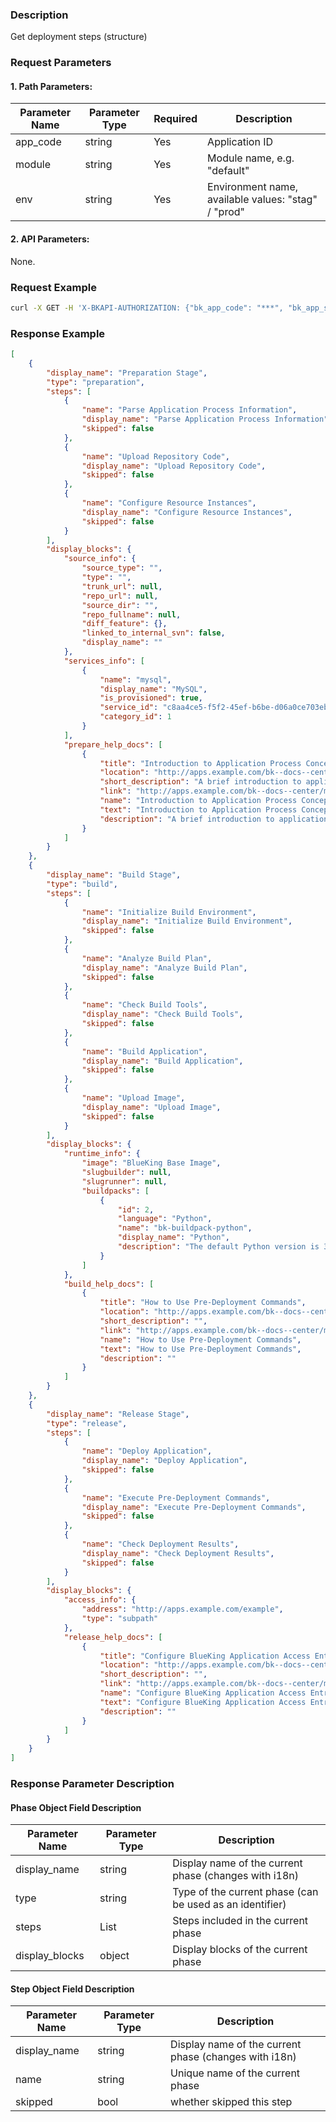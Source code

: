 ### Description
Get deployment steps (structure)

### Request Parameters

#### 1. Path Parameters:

|   Parameter Name   |    Parameter Type  |  Required  |     Description     |
| ------------ | ------------ | ------ | ---------------- |
| app_code   | string | Yes | Application ID |
| module   | string | Yes | Module name, e.g. "default" |
| env | string | Yes | Environment name, available values: "stag" / "prod" |

#### 2. API Parameters:
None.

### Request Example
```bash
curl -X GET -H 'X-BKAPI-AUTHORIZATION: {"bk_app_code": "***", "bk_app_secret": "***", "access_token": "***"}' http://bkapi.example.com/api/bkpaas3/prod/bkapps/applications/{app_code}/modules/{module}/envs/{env}/get_deploy_phases/
```

### Response Example
```json
[
    {
        "display_name": "Preparation Stage",
        "type": "preparation",
        "steps": [
            {
                "name": "Parse Application Process Information",
                "display_name": "Parse Application Process Information",
                "skipped": false
            },
            {
                "name": "Upload Repository Code",
                "display_name": "Upload Repository Code",
                "skipped": false
            },
            {
                "name": "Configure Resource Instances",
                "display_name": "Configure Resource Instances",
                "skipped": false
            }
        ],
        "display_blocks": {
            "source_info": {
                "source_type": "",
                "type": "",
                "trunk_url": null,
                "repo_url": null,
                "source_dir": "",
                "repo_fullname": null,
                "diff_feature": {},
                "linked_to_internal_svn": false,
                "display_name": ""
            },
            "services_info": [
                {
                    "name": "mysql",
                    "display_name": "MySQL",
                    "is_provisioned": true,
                    "service_id": "c8aa4ce5-f5f2-45ef-b6be-d06a0ce703eb",
                    "category_id": 1
                }
            ],
            "prepare_help_docs": [
                {
                    "title": "Introduction to Application Process Concepts and How to Use",
                    "location": "http://apps.example.com/bk--docs--center/markdown/",
                    "short_description": "A brief introduction to application processes, including content on Procfile",
                    "link": "http://apps.example.com/bk--docs--center/markdown/",
                    "name": "Introduction to Application Process Concepts and How to Use",
                    "text": "Introduction to Application Process Concepts and How to Use",
                    "description": "A brief introduction to application processes, including content on Procfile"
                }
            ]
        }
    },
    {
        "display_name": "Build Stage",
        "type": "build",
        "steps": [
            {
                "name": "Initialize Build Environment",
                "display_name": "Initialize Build Environment",
                "skipped": false
            },
            {
                "name": "Analyze Build Plan",
                "display_name": "Analyze Build Plan",
                "skipped": false
            },
            {
                "name": "Check Build Tools",
                "display_name": "Check Build Tools",
                "skipped": false
            },
            {
                "name": "Build Application",
                "display_name": "Build Application",
                "skipped": false
            },
            {
                "name": "Upload Image",
                "display_name": "Upload Image",
                "skipped": false
            }
        ],
        "display_blocks": {
            "runtime_info": {
                "image": "BlueKing Base Image",
                "slugbuilder": null,
                "slugrunner": null,
                "buildpacks": [
                    {
                        "id": 2,
                        "language": "Python",
                        "name": "bk-buildpack-python",
                        "display_name": "Python",
                        "description": "The default Python version is 3.10.5"
                    }
                ]
            },
            "build_help_docs": [
                {
                    "title": "How to Use Pre-Deployment Commands",
                    "location": "http://apps.example.com/bk--docs--center/markdown/",
                    "short_description": "",
                    "link": "http://apps.example.com/bk--docs--center/markdown/",
                    "name": "How to Use Pre-Deployment Commands",
                    "text": "How to Use Pre-Deployment Commands",
                    "description": ""
                }
            ]
        }
    },
    {
        "display_name": "Release Stage",
        "type": "release",
        "steps": [
            {
                "name": "Deploy Application",
                "display_name": "Deploy Application",
                "skipped": false
            },
            {
                "name": "Execute Pre-Deployment Commands",
                "display_name": "Execute Pre-Deployment Commands",
                "skipped": false
            },
            {
                "name": "Check Deployment Results",
                "display_name": "Check Deployment Results",
                "skipped": false
            }
        ],
        "display_blocks": {
            "access_info": {
                "address": "http://apps.example.com/example",
                "type": "subpath"
            },
            "release_help_docs": [
                {
                    "title": "Configure BlueKing Application Access Entry",
                    "location": "http://apps.example.com/bk--docs--center/markdown/",
                    "short_description": "",
                    "link": "http://apps.example.com/bk--docs--center/markdown/",
                    "name": "Configure BlueKing Application Access Entry",
                    "text": "Configure BlueKing Application Access Entry",
                    "description": ""
                }
            ]
        }
    }
]

```

### Response Parameter Description

#### Phase Object Field Description
|   Parameter Name   |    Parameter Type  |     Description     |
|--------------------|--------------------|---------------------|
| display_name | string | Display name of the current phase (changes with i18n) |
| type | string | Type of the current phase (can be used as an identifier) |
| steps | List | Steps included in the current phase |
| display_blocks | object | Display blocks of the current phase |

#### Step Object Field Description
|   Parameter Name   |    Parameter Type  |     Description     |
|--------------------|--------------------|---------------------|
| display_name | string | Display name of the current phase (changes with i18n) |
| name | string | Unique name of the current phase |
| skipped | bool | whether skipped this step |
